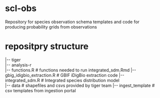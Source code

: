 # scl-obs
Repository for species observation schema templates and code for producing probability grids from observations

# repositpry structure
|-- tiger  
  |-- analysis-r     	   
    	|-- functions.R                 # functions needed to run integrated_sdm.Rmd
	|-- gbig_idigbio_extraction.R   # GBIF iDigBio extraction code
    	|-- integrated_sdm.R            # Integrated species distribution model    
  |-- data                      	# shapefiles and csvs provided by tiger team
  |-- ingest_template			# csv templates from ingestion portal
